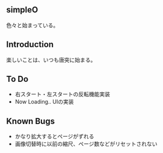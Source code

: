 simpleO
--------

色々と始まっている。

Introduction
------------

楽しいことは、いつも唐突に始まる。

To Do
------------

- 右スタート・左スタートの反転機能実装
- Now Loading.. UIの実装

Known Bugs
------------

- かなり拡大するとページがずれる
- 画像切替時に以前の縮尺、ページ数などがリセットされない
